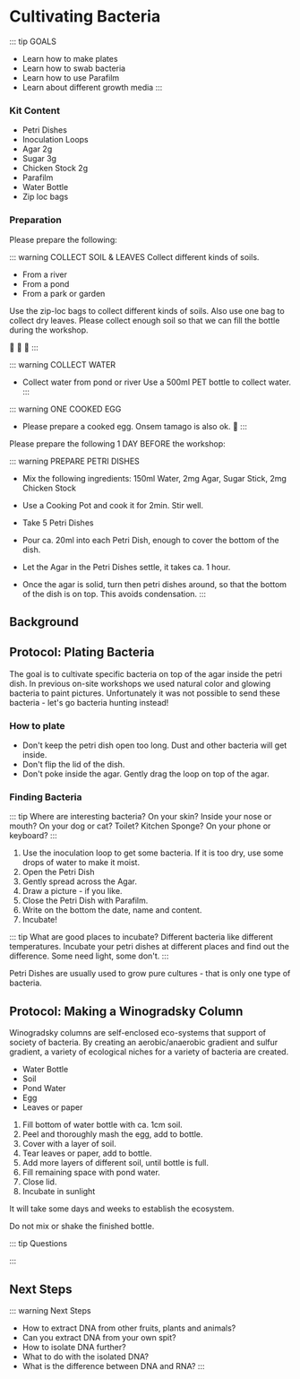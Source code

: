 # Cultivating Bacteria

::: tip GOALS
- Learn how to make plates
- Learn how to swab bacteria
- Learn how to use Parafilm
- Learn about different growth media
:::

### Kit Content

- Petri Dishes
- Inoculation Loops
- Agar 2g
- Sugar 3g
- Chicken Stock 2g
- Parafilm
- Water Bottle
- Zip loc bags

### Preparation

Please prepare the following:

::: warning COLLECT SOIL & LEAVES
Collect different kinds of soils.
- From a river
- From a pond
- From a park or garden

Use the zip-loc bags to collect different kinds of soils. Also use one bag to collect dry leaves.
Please collect enough soil so that we can fill the bottle during the workshop.

:leaves: :leaves: :leaves:
:::

::: warning COLLECT WATER
- Collect water from pond or river
Use a 500ml PET bottle to collect water.
:::

::: warning ONE COOKED EGG
- Please prepare a cooked egg. Onsem tamago is also ok.
:egg:
:::

Please prepare the following 1 DAY BEFORE the workshop:

::: warning PREPARE PETRI DISHES

- Mix the following ingredients: 150ml Water, 2mg Agar, Sugar Stick, 2mg Chicken Stock

- Use a Cooking Pot and cook it for 2min. Stir well.

- Take 5 Petri Dishes

- Pour ca. 20ml into each Petri Dish, enough to cover the bottom of the dish.

- Let the Agar in the Petri Dishes settle, it takes ca. 1 hour.

- Once the agar is solid, turn then petri dishes around, so that the bottom of the dish is on top. This avoids condensation.
:::

## Background

## Protocol: Plating Bacteria

The goal is to cultivate specific bacteria on top of the agar inside the petri dish. In previous on-site workshops we used natural color and glowing bacteria to paint pictures. Unfortunately it was not possible to send these bacteria - let's go bacteria hunting instead!

### How to plate

- Don't keep the petri dish open too long. Dust and other bacteria will get inside.
- Don't flip the lid of the dish.
- Don't poke inside the agar. Gently drag the loop on top of the agar.

### Finding Bacteria

::: tip Where are interesting bacteria?
On your skin? Inside your nose or mouth? On your dog or cat? Toilet? Kitchen Sponge? On your phone or keyboard?
:::

1. Use the inoculation loop to get some bacteria. If it is too dry, use some drops of water to make it moist.
2. Open the Petri Dish
3. Gently spread across the Agar.
4. Draw a picture - if you like.
5. Close the Petri Dish with Parafilm.
6. Write on the bottom the date, name and content.
7. Incubate!

::: tip What are good places to incubate?
Different bacteria like different temperatures. Incubate your petri dishes at different places and find out the difference. Some need light, some don't.
:::

Petri Dishes are usually used to grow pure cultures - that is only one type of bacteria.

## Protocol: Making a Winogradsky Column

Winogradsky columns are self-enclosed eco-systems that support of society of bacteria. By creating an aerobic/anaerobic gradient and sulfur gradient, a variety of ecological niches for a variety of bacteria are created.

- Water Bottle
- Soil
- Pond Water
- Egg
- Leaves or paper

1. Fill bottom of water bottle with ca. 1cm soil.
2. Peel and thoroughly mash the egg, add to bottle.
3. Cover with a layer of soil.
4. Tear leaves or paper, add to bottle.
5. Add more layers of different soil, until bottle is full.
6. Fill remaining space with pond water.
7. Close lid.
8. Incubate in sunlight

It will take some days and weeks to establish the ecosystem.

Do not mix or shake the finished bottle.


::: tip Questions

:::

## Next Steps

::: warning Next Steps
- How to extract DNA from other fruits, plants and animals?
- Can you extract DNA from your own spit?
- How to isolate DNA further?
- What to do with the isolated DNA?
- What is the difference between DNA and RNA?
:::
